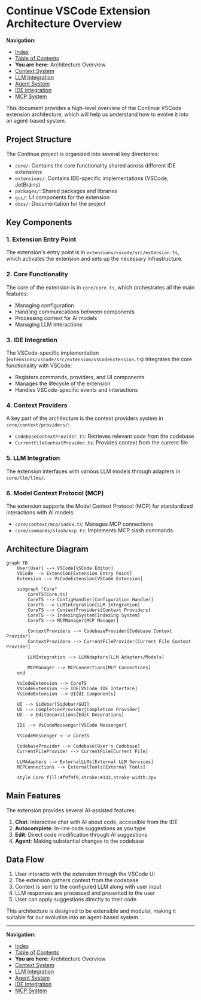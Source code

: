 # Continue VSCode Extension Architecture Overview

**Navigation:**
- [Index](../index.md)
- [Table of Contents](../table-of-contents.md)
- **You are here:** Architecture Overview
- [Context System](context-system.md)
- [LLM Integration](llm-integration.md)
- [Agent System](agent-system.md)
- [IDE Integration](ide-integration.md)
- [MCP System](mcp-system.md)

This document provides a high-level overview of the Continue VSCode extension architecture, which will help us understand how to evolve it into an agent-based system.

## Project Structure

The Continue project is organized into several key directories:

- `core/`: Contains the core functionality shared across different IDE extensions
- `extensions/`: Contains IDE-specific implementations (VSCode, JetBrains)
- `packages/`: Shared packages and libraries
- `gui/`: UI components for the extension
- `docs/`: Documentation for the project

## Key Components

### 1. Extension Entry Point

The extension's entry point is in `extensions/vscode/src/extension.ts`, which activates the extension and sets up the necessary infrastructure.

### 2. Core Functionality

The core of the extension is in `core/core.ts`, which orchestrates all the main features:
- Managing configuration
- Handling communications between components
- Processing context for AI models
- Managing LLM interactions

### 3. IDE Integration

The VSCode-specific implementation (`extensions/vscode/src/extension/VsCodeExtension.ts`) integrates the core functionality with VSCode:
- Registers commands, providers, and UI components
- Manages the lifecycle of the extension
- Handles VSCode-specific events and interactions

### 4. Context Providers

A key part of the architecture is the context providers system in `core/context/providers/`:
- `CodebaseContextProvider.ts`: Retrieves relevant code from the codebase
- `CurrentFileContextProvider.ts`: Provides context from the current file

### 5. LLM Integration

The extension interfaces with various LLM models through adapters in `core/llm/llms/`.

### 6. Model Context Protocol (MCP)

The extension supports the Model Context Protocol (MCP) for standardized interactions with AI models:
- `core/context/mcp/index.ts`: Manages MCP connections
- `core/commands/slash/mcp.ts`: Implements MCP slash commands

## Architecture Diagram

```mermaid
graph TB
    User[User] --> VSCode[VSCode Editor]
    VSCode --> Extension[Extension Entry Point]
    Extension --> VsCodeExtension[VSCode Extension]
    
    subgraph "Core"
        CoreTS[Core.ts]
        CoreTS --> ConfigHandler[Configuration Handler]
        CoreTS --> LLMIntegration[LLM Integration]
        CoreTS --> ContextProviders[Context Providers]
        CoreTS --> IndexingSystem[Indexing System]
        CoreTS --> MCPManager[MCP Manager]
        
        ContextProviders --> CodebaseProvider[Codebase Context Provider]
        ContextProviders --> CurrentFileProvider[Current File Context Provider]
        
        LLMIntegration --> LLMAdapters[LLM Adapters/Models]
        
        MCPManager --> MCPConnections[MCP Connections]
    end
    
    VsCodeExtension --> CoreTS
    VsCodeExtension --> IDE[VSCode IDE Interface]
    VsCodeExtension --> UI[UI Components]
    
    UI --> Sidebar[Sidebar/GUI]
    UI --> CompletionProvider[Completion Provider]
    UI --> EditDecorations[Edit Decorations]
    
    IDE --> VsCodeMessenger[VSCode Messenger]
    
    VsCodeMessenger <--> CoreTS
    
    CodebaseProvider --> Codebase[User's Codebase]
    CurrentFileProvider --> CurrentFile[Current File]
    
    LLMAdapters --> ExternalLLMs[External LLM Services]
    MCPConnections --> ExternalTools[External Tools]
    
    style Core fill:#f9f9f9,stroke:#333,stroke-width:2px
```

## Main Features

The extension provides several AI-assisted features:

1. **Chat**: Interactive chat with AI about code, accessible from the IDE
2. **Autocomplete**: In-line code suggestions as you type
3. **Edit**: Direct code modification through AI suggestions
4. **Agent**: Making substantial changes to the codebase

## Data Flow

1. User interacts with the extension through the VSCode UI
2. The extension gathers context from the codebase
3. Context is sent to the configured LLM along with user input
4. LLM responses are processed and presented to the user
5. User can apply suggestions directly to their code

This architecture is designed to be extensible and modular, making it suitable for our evolution into an agent-based system.

---

**Navigation:**
- [Index](../index.md)
- [Table of Contents](../table-of-contents.md)
- **You are here:** Architecture Overview
- [Context System](context-system.md)
- [LLM Integration](llm-integration.md)
- [Agent System](agent-system.md)
- [IDE Integration](ide-integration.md)
- [MCP System](mcp-system.md) 